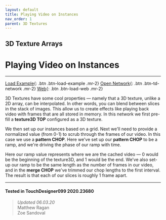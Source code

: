```yaml
---
layout: default
title: Playing Video on Instances
nav_order: 1
parent: 3D Textures
---
```


## 3D Texture Arrays
# Playing Video on Instances

*****

[Load Example](?remoteTox=){: .btn .btn-load-example .mr-2}
[Open Network](?openNetwork=True){: .btn .btn-td-network .mr-2}
[Web](?openInBrowser=True){: .btn .btn-load-web .mr-2}

3D Textures have some cool properties — namely that a 3D texture, unlike a 2D array, can be interpolated. In other words, you can blend between slices in the stack of images. This allow us to create effects like playing back video with frames that are all stored in memory. In this network we first pre-fill a **texture3D TOP** configured as a 3D texture.

We then set up our instances based on a grid. Next we'll need to provide a normalized value (from 0-1) to scrub through the frames of our video. In this case we use a **pattern CHOP**. Here we've set up our **pattern CHOP** to be a ramp, and we're driving the phase of our ramp with time. 

Here our ramp value represents where we are the cached video — 0 would be the beginning of the texture3D, and 1 would be the end. We've also set-up our ramp to be the same length as the number of frames in our video, and in the **merge CHOP** we've trimmed our chop lengths to the first interval. The result is that each of our slices is roughly 1 frame apart.

---

#### Tested in TouchDesigner099 2020.23680 
>*Updated 06.03.20*  
Matthew Ragan  
Zoe Sandoval  
